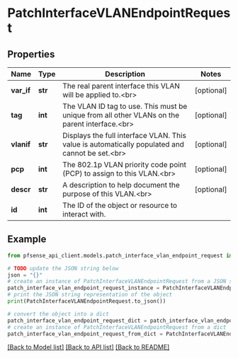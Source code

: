 # PatchInterfaceVLANEndpointRequest


## Properties

Name | Type | Description | Notes
------------ | ------------- | ------------- | -------------
**var_if** | **str** | The real parent interface this VLAN will be applied to.&lt;br&gt; | [optional] 
**tag** | **int** | The VLAN ID tag to use. This must be unique from all other VLANs on the parent interface.&lt;br&gt; | [optional] 
**vlanif** | **str** | Displays the full interface VLAN. This value is automatically populated and cannot be set.&lt;br&gt; | [optional] 
**pcp** | **int** | The 802.1p VLAN priority code point (PCP) to assign to this VLAN.&lt;br&gt; | [optional] 
**descr** | **str** | A description to help document the purpose of this VLAN.&lt;br&gt; | [optional] 
**id** | **int** | The ID of the object or resource to interact with. | 

## Example

```python
from pfsense_api_client.models.patch_interface_vlan_endpoint_request import PatchInterfaceVLANEndpointRequest

# TODO update the JSON string below
json = "{}"
# create an instance of PatchInterfaceVLANEndpointRequest from a JSON string
patch_interface_vlan_endpoint_request_instance = PatchInterfaceVLANEndpointRequest.from_json(json)
# print the JSON string representation of the object
print(PatchInterfaceVLANEndpointRequest.to_json())

# convert the object into a dict
patch_interface_vlan_endpoint_request_dict = patch_interface_vlan_endpoint_request_instance.to_dict()
# create an instance of PatchInterfaceVLANEndpointRequest from a dict
patch_interface_vlan_endpoint_request_from_dict = PatchInterfaceVLANEndpointRequest.from_dict(patch_interface_vlan_endpoint_request_dict)
```
[[Back to Model list]](../README.md#documentation-for-models) [[Back to API list]](../README.md#documentation-for-api-endpoints) [[Back to README]](../README.md)


